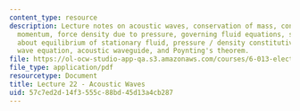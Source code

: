```yaml
---
content_type: resource
description: Lecture notes on acoustic waves, conservation of mass, conservation of
  momentum, force density due to pressure, governing fluid equations, small perturbations
  about equilibrium of stationary fluid, pressure / density constitutive law, acoustic
  wave equation, acoustic waveguide, and Poynting's theorem.
file: https://ol-ocw-studio-app-qa.s3.amazonaws.com/courses/6-013-electromagnetics-and-applications-fall-2005/57c7ed2d14f3555c88bd45d13a4cb287_lec22.pdf
file_type: application/pdf
resourcetype: Document
title: Lecture 22 - Acoustic Waves
uid: 57c7ed2d-14f3-555c-88bd-45d13a4cb287
---
```

